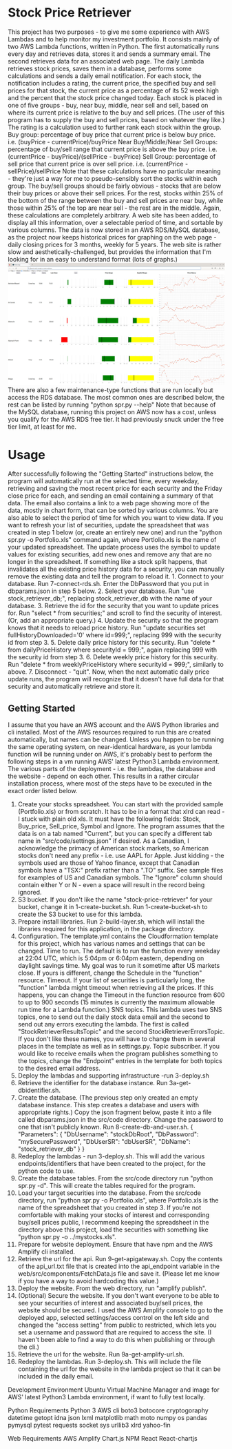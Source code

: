 # Stock Price Retriever
This project has two purposes - to give me some experience with AWS Lambdas and to help monitor my investment portfolio.
It consists mainly of two AWS Lambda functions, written in Python. The first automatically runs every day and retrieves data, stores it and sends a summary email. The second retrieves data for an associated web page.
The daily Lambda retrieves stock prices, saves them in a database, performs some calculations and sends a daily email notification. For each stock, the notification includes a rating, the current price, the specified buy and sell prices for that stock, the current price as a percentage of its 52 week high and the percent that the stock price changed today. Each stock is placed in one of five groups - buy, near buy, middle, near sell and sell, based on where its current price is relative to the buy and sell prices. (The user of this program has to supply the buy and sell prices, based on whatever they like.)
The rating is a calculation used to further rank each stock within the group.
        Buy group: percentage of buy price that current price is below buy price. i.e.
                        (buyPrice - currentPrice)/buyPrice
        Near Buy/Middle/Near Sell Groups: percentage of buy/sell range that current price is above the buy price. i.e.
                        (currentPrice - buyPrice)/(sellPrice - buyPrice)
        Sell Group: percentage of sell price that current price is over sell price. i.e.
                        (currentPrice - sellPrice)/sellPrice
Note that these calculations have no particular meaning - they're just a way for me to pseudo-sensibly sort the stocks within each group.
The buy/sell groups should be fairly obvious - stocks that are below their buy prices or above their sell prices. For the rest, stocks within 25% of the bottom of the range between the buy and sell prices are near buy, while those within 25% of the top are near sell - the rest are in the middle. Again, these calculations are completely arbitrary.
A web site has been added, to display all this information, over a selectable period of time, and sortable by various columns. The data is now stored in an AWS RDS/MySQL database, as the project now keeps historical prices for graphing on the web page - daily closing prices for 3 months, weekly for 5 years. The web site is rather slow and aesthetically-challenged, but provides the information that I'm looking for in an easy to understand format (lots of graphs.)
![Screen Shot](images/StockRetrieverScreenshot.jpg?raw=true "Screen")
There are also a few maintenance-type functions that are run locally but access the RDS database. The most common ones are described below, the rest can be listed by running "python spr.py --help"
Note that because of the MySQL database, running this project on AWS now has a cost, unless you qualify for the AWS RDS free tier. It had previously snuck under the free tier limit, at least for me.


# Usage
After successfully following the "Getting Started" instructions below, the program will automatically run at the selected time, every weekday, retrieving and saving the most recent price for each security and the Friday close price for each, and sending an email containing a summary of that data. The email also contains a link to a web page showing more of the data, mostly in chart form, that can be sorted by various columns. You are also able to select the period of time for which you want to view data.
If you want to refresh your list of securities, update the spreadsheet that was created in step 1 below (or, create an entirely new one) and run the "python spr.py -o Portfolio.xls" command again, where Portlolio.xls is the name of your updated spreadsheet. The update process uses the symbol to update values for existing securities, add new ones and remove any that are no longer in the spreadsheet. 
If something like a stock split happens, that invalidates all the existing price history data for a security, you can manually remove the existing data and tell the program to reload it. 
        1. Connect to your database. Run 7-connect-rds.sh. Enter the DbPassword that you put in dbparams.json in step 5 below.
        2. Select your database. Run "use stock_retriever_db;", replacing stock_retriever_db with the name of your database.
        3. Retrieve the id for the security that you want to update prices for. Run "select * from securities;" and scroll to find the security of interest. (Or, add an appropriate query.)
        4. Update the security so that the program knows that it needs to reload price history. Run "update securities set fullHistoryDownloaded='0' where id=999;", replacing 999 with the security id from step 3.
        5. Delete daily price history for this security. Run "delete * from dailyPriceHistory where securityId = 999;", again replacing 999 with the security id from step 3.
        6. Delete weekly price history for this security. Run "delete * from weeklyPriceHistory where securityId = 999;", similarly to above.
        7. Disconnect - "quit".
Now, when the next automatic daily price update runs, the program will recognize that it doesn't have full data for that security and automatically retrieve and store it.


## Getting Started
I assume that you have an AWS account and the AWS Python libraries and cli installed.
Most of the AWS resources required to run this are created automatically, but names can be changed. Unless you happen to be running the same operating system, on near-identical hardware, as your lambda function will be running under on AWS, it's probably best to perform the following steps in a vm running AWS' latest Python3 Lambda environment.
The various parts of the deployment - i.e. the lambdas, the database and the website - depend on each other. This results in a rather circular installation process, where most of the steps have to be executed in the exact order listed below.
1. Create your stocks spreadsheet. You can start with the provided sample (Portfolio.xls) or from scratch. It has to be in a format that xlrd can read - I stuck with plain old xls. It must have the following fields: Stock, Buy_price, Sell_price, Symbol and Ignore. The program assumes that the data is on a tab named "Current", but you can specify a different tab name in "src/code/settings.json" if desired. As a Canadian, I acknowledge the primacy of American stock markets, so American stocks don't need any prefix - i.e. use AAPL for Apple. Just kidding - the symbols used are those of Yahoo finance, except that Canadian symbols have a "TSX:" prefix rather than a ".TO" suffix. See sample files for examples of US and Canadian symbols. The "Ignore" column should contain either Y or N - even a space will result in the record being ignored.
2. S3 bucket. If you don't like the name "stock-price-retriever" for your bucket, change it in 1-create-bucket.sh. Run 1-create-bucket-sh to create the S3 bucket to use for this lambda.
3. Prepare install libraries. Run 2-build-layer.sh, which will install the libraries required for this application, in the package directory.
4. Configuration. The template.yml contains the Cloudformation template for this project, which has various names and settings that can be changed. 
        Time to run. The default is to run the function every weekday at 22:04 UTC, which is 5:04pm or 6:04pm eastern, depending on daylight savings time. My goal was to run it sometime after US markets close. If yours is different, change the Schedule in the "function" resource.
        Timeout. If your list of securities is particularly long, the "function" lambda might timeout when retrieving all the prices. If this happens, you can change the Timeout in the function resource from 600 to up to 900 seconds (15 minutes is currently the maximum allowable run time for a Lambda function.)
        SNS topics. This lambda uses two SNS topics, one to send out the daily stock data email and the second to send out any errors executing the lambda. The first is called "StockRetrieverResultsTopic" and the second StockRetrieverErrorsTopic. If you don't like these names, you will have to change them in several places in the template as well as in settings.py.
        Topic subscriber. If you would like to receive emails when the program publishes something to the topics, change the "Endpoint" entries in the template for both topics to the desired email address.
4. Deploy the lambdas and supporting infrastructure -run 3-deploy.sh
5. Retrieve the identifier for the database instance. Run 3a-get-dbidentifier.sh.
6. Create the database. (The previous step only created an empty database instance. This step creates a database and users with appropriate rights.) Copy the json fragment below, paste it into a file called dbparams.json in the src/code directory. Change the password to one that isn't publicly known. Run 8-create-db-and-user.sh.
{
    "Parameters": {
        "DbUsername": "stockDbRoot",
        "DbPassword": "mySecurePassword",
        "DbUserSR": "dbUserSR",
        "DbName": "stock_retriever_db"
    }
}
7. Redeploy the lambdas - run 3-deploy.sh. This will add the various endpoints/identifiers that have been created to the project, for the python code to use.
8. Create the database tables. From the src/code directory run "python spr.py -d". This will create the tables required for the program.
9. Load your target securities into the database. From the src/code directory, run "python spr.py -o Portfolio.xls", where Portfolio.xls is the name of the spreadsheet that you created in step 3. If you're not comfortable with making your stocks of interest and corresponding buy/sell prices public, I recommend keeping the spreadsheet in the directory above this project, load the securities with something like "python spr.py -o ../mystocks.xls".
10. Prepare for website deployment. Ensure that have npm and the AWS Amplify cli installed.
11. Retrieve the url for the api. Run 9-get-apigateway.sh. Copy the contents of the api_url.txt file that is created into the api_endpoint variable in the web/src/components/FetchData.js file and save it. (Please let me know if you have a way to avoid hardcoding this value.)
12. Deploy the website. From the web directory, run "amplify publish".
13. (Optional) Secure the website. If you don't want everyone to be able to see your securities of interest and associated buy/sell prices, the website should be secured. I used the AWS Amplify console to go to the deployed app, selected settings/access control on the left side and changed the "access setting" from public to restricted, which lets you set a username and password that are required to access the site. (I haven't been able to find a way to do this when publishing or through the cli.)
14. Retrieve the url for the website. Run 9a-get-amplify-url.sh.
15. Redeploy the lambdas. Run 3-deploy.sh. This will include the file containing the url for the website in the lambda project so that it can be included in the daily email.


Development Environment
        Ubuntu
        Virtual Machine Manager and image for AWS' latest Python3 Lambda environment, if want to fully test locally.

Python Requirements
        Python 3
        AWS cli
        boto3
        botocore
        cryptogoraphy
        datetime
        getopt
        idna
        json
        lxml
        matplotlib
        math
        moto
        numpy
        os
        pandas
        pymysql
        pytest
        requests
        socket
        sys
        urllib3
        xlrd
        yahoo-fin

Web Requirements
        AWS Amplify
        Chart.js
        NPM
        React
        React-chartjs
